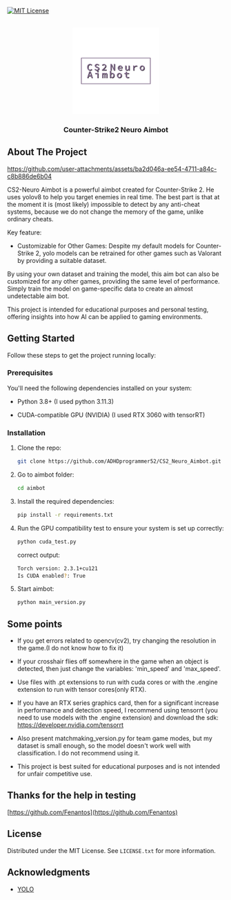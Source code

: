 <a id="readme-top"></a>

[![MIT License][license-shield]][license-url]

<br />
<div align="center">
  <a href="https://github.com/ADHDprogrammer52/CS2_Neuro_Aimbot/">
    <img src="logo/logo2.png" alt="Logo" width="200" height="200">
  </a>

  <h3 align="center">Counter-Strike2 Neuro Aimbot</h3>

</div>


## About The Project



https://github.com/user-attachments/assets/ba2d046a-ee54-4711-a84c-c8b886de6b04



CS2-Neuro Aimbot is a powerful aimbot created for Counter-Strike 2. He uses yolov8 to help you target enemies in real time. The best part is that at the moment it is (most likely) impossible to detect by any anti-cheat systems, because we do not change the memory of the game, unlike ordinary cheats.

Key feature:

- Customizable for Other Games: Despite my default models for Counter-Strike 2, yolo models can be retrained for other games such as Valorant by providing a suitable dataset.

By using your own dataset and training the model, this aim bot can also be customized for any other games, providing the same level of performance. Simply train the model on game-specific data to create an almost undetectable aim bot.

This project is intended for educational purposes and personal testing, offering insights into how AI can be applied to gaming environments.


## Getting Started

Follow these steps to get the project running locally:

### Prerequisites

You'll need the following dependencies installed on your system:

- Python 3.8+ (I used python 3.11.3)

- CUDA-compatible GPU (NVIDIA) (I used RTX 3060 with tensorRT)

### Installation

1. Clone the repo:
   ```sh
   git clone https://github.com/ADHDprogrammer52/CS2_Neuro_Aimbot.git
   ```
2. Go to aimbot folder:
   ```sh
   cd aimbot
   ```
3. Install the required dependencies:
   ```sh
   pip install -r requirements.txt
   ```
4. Run the GPU compatibility test to ensure your system is set up correctly:
   ```sh
   python cuda_test.py
   ```
   correct output:
   ```sh
   Torch version: 2.3.1+cu121
   Is CUDA enabled?: True
   ```
5. Start aimbot:
   ```sh
   python main_version.py
   ```

## Some points

- If you get errors related to opencv(cv2), try changing the resolution in the game.(I do not know how to fix it)

- If your crosshair flies off somewhere in the game when an object is detected, then just change the variables: 'min_speed' and 'max_speed'.
- Use files with .pt extensions to run with cuda cores or with the .engine extension to run with tensor cores(only RTX).

- If you have an RTX series graphics card, then for a significant increase in performance and detection speed, I recommend using tensorrt (you need to use models with the .engine extension) and download the sdk: https://developer.nvidia.com/tensorrt

- Also present matchmaking_version.py for team game modes, but my dataset is small enough, so the model doesn't work well with classification. I do not recommend using it.

- This project is best suited for educational purposes and is not intended for unfair competitive use.

## Thanks for the help in testing

[https://github.com/Fenantos](https://github.com/Fenantos)


## License

Distributed under the MIT License. See `LICENSE.txt` for more information.


## Acknowledgments

- [YOLO](https://docs.ultralytics.com/)


[license-shield]: https://img.shields.io/github/license/othneildrew/Best-README-Template.svg?style=for-the-badge
[license-url]: https://github.com/ADHDprogrammer52/CS2_Neuro_Aimbot/blob/main/LICENSE
